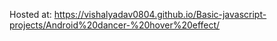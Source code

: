 Hosted at: https://vishalyadav0804.github.io/Basic-javascript-projects/Android%20dancer-%20hover%20effect/

